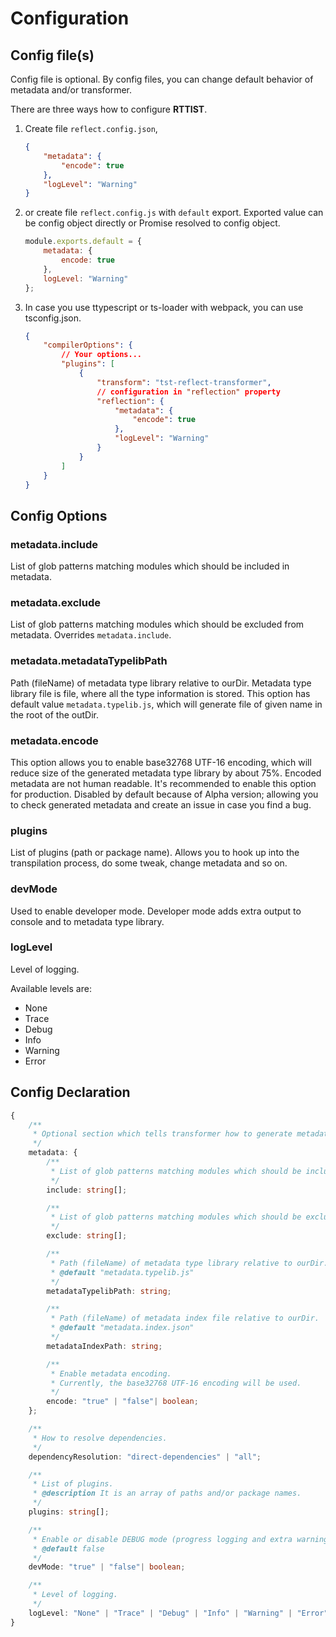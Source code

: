 # Configuration

## Config file(s)
Config file is optional. By config files, you can change default behavior of metadata and/or transformer.

There are three ways how to configure **RTTIST**.

1. Create file `reflect.config.json`,
    ```json
    {
        "metadata": {
            "encode": true
        },
        "logLevel": "Warning"
    }
    ```
2. or create file `reflect.config.js` with `default` export. Exported value can be config object directly or Promise resolved to config object.
    ```javascript
    module.exports.default = {
        metadata: {
            encode: true
        },
        logLevel: "Warning"
    };
    ```
3. In case you use ttypescript or ts-loader with webpack, you can use tsconfig.json.
    ```json
    {
        "compilerOptions": {
            // Your options...
            "plugins": [
                {
                    "transform": "tst-reflect-transformer",
                    // configuration in "reflection" property
                    "reflection": {
                        "metadata": {
                            "encode": true
                        },
                        "logLevel": "Warning"
                    }
                }
            ]
        }
    }
    ```

## Config Options
### metadata.include
List of glob patterns matching modules which should be included in metadata.

### metadata.exclude
List of glob patterns matching modules which should be excluded from metadata. Overrides `metadata.include`.

### metadata.metadataTypelibPath
Path (fileName) of metadata type library relative to ourDir. Metadata type library file is file, where all the type information is stored.
This option has default value `metadata.typelib.js`, which will generate file of given name in the root of the outDir.

### metadata.encode
This option allows you to enable base32768 UTF-16 encoding, which will reduce size of the generated metadata type library by about 75%.
Encoded metadata are not human readable. 
It's recommended to enable this option for production. 
Disabled by default because of Alpha version; allowing you to check generated metadata and create an issue in case you find a bug.

### plugins
List of plugins (path or package name). Allows you to hook up into the transpilation process, do some tweak, change metadata and so on.

### devMode
Used to enable developer mode. Developer mode adds extra output to console and to metadata type library.

### logLevel
Level of logging.

Available levels are:
* None
* Trace
* Debug
* Info
* Warning
* Error

## Config Declaration

```typescript
{
	/**
	 * Optional section which tells transformer how to generate metadata.
	 */
	metadata: {
		/**
		 * List of glob patterns matching modules which should be included in metadata.
		 */
		include: string[];

		/**
		 * List of glob patterns matching modules which should be excluded from metadata.
		 */
		exclude: string[];

		/**
		 * Path (fileName) of metadata type library relative to ourDir.
		 * @default "metadata.typelib.js"
		 */
		metadataTypelibPath: string;

		/**
		 * Path (fileName) of metadata index file relative to ourDir.
		 * @default "metadata.index.json"
		 */
		metadataIndexPath: string;

		/**
		 * Enable metadata encoding.
		 * Currently, the base32768 UTF-16 encoding will be used.
		 */
		encode: "true" | "false"| boolean;
	};

	/**
	 * How to resolve dependencies.
	 */
	dependencyResolution: "direct-dependencies" | "all";

	/**
	 * List of plugins.
	 * @description It is an array of paths and/or package names.
	 */
	plugins: string[];

	/**
	 * Enable or disable DEBUG mode (progress logging and extra warnings).
	 * @default false
	 */
	devMode: "true" | "false"| boolean;

	/**
	 * Level of logging.
	 */
	logLevel: "None" | "Trace" | "Debug" | "Info" | "Warning" | "Error"
}
```